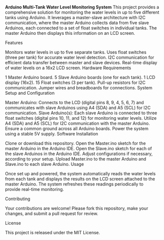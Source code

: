 ****Arduino Multi-Tank Water Level Monitoring System****
This project provides a comprehensive solution for monitoring the water levels in up to five different tanks using Arduino. It leverages a master-slave architecture with I2C communication, where the master Arduino collects data from five slave Arduinos, each connected to a set of float switches in individual tanks. The master Arduino then displays this information on an LCD screen.

Features

Monitors water levels in up to five separate tanks.
Uses float switches (three per tank) for accurate water level detection.
I2C communication for efficient data transfer between master and slave devices.
Real-time display of water levels on a 16x2 LCD screen.
Hardware Requirements

1 Master Arduino board.
5 Slave Arduino boards (one for each tank).
1 LCD display (16x2).
15 Float switches (3 per tank).
Pull-up resistors for I2C communication.
Jumper wires and breadboards for connections.
System Setup and Configuration

Master Arduino: Connects to the LCD (digital pins 8, 9, 4, 5, 6, 7) and communicates with slave Arduinos using A4 (SDA) and A5 (SCL) for I2C communication.
Slave Arduino(s): Each slave Arduino is connected to three float switches (digital pins 10, 11, and 12) for monitoring water levels. Utilize A4 (SDA) and A5 (SCL) for I2C communication with the master Arduino.
Ensure a common ground across all Arduino boards.
Power the system using a stable 5V supply.
Software Installation

Clone or download this repository.
Open the Master.ino sketch for the master Arduino in the Arduino IDE.
Open the Slave.ino sketch for each of the slave Arduinos in the Arduino IDE.
Adjust configurations if necessary, according to your setup.
Upload Master.ino to the master Arduino and Slave.ino to each slave Arduino.
Usage

Once set up and powered, the system automatically reads the water levels from each tank and displays the results on the LCD screen attached to the master Arduino. The system refreshes these readings periodically to provide real-time monitoring.

Contributing

Your contributions are welcome! Please fork this repository, make your changes, and submit a pull request for review.

License

This project is released under the MIT License.





<!---
PorpanTH/PorpanTH is a ✨ special ✨ repository because its `README.md` (this file) appears on your GitHub profile.
You can click the Preview link to take a look at your changes.
--->
